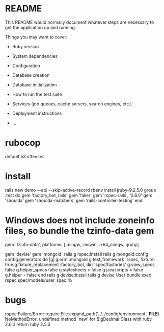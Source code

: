 # README

This README would normally document whatever steps are necessary to get the
application up and running.

Things you may want to cover:

* Ruby version

* System dependencies

* Configuration

* Database creation

* Database initialization

* How to run the test suite

* Services (job queues, cache servers, search engines, etc.)

* Deployment instructions

* ...
# rubocop
default 53 offenses
# install
rails new demo --api --skip-active-record 
rbenv install jruby-9.2.5.0
group :test do
  gem 'factory_bot_rails'
  gem 'faker'
  gem 'rspec-rails', '3.6.0'
  gem 'shoulda'
  gem 'shoulda-matchers'
  gem 'rails-controller-testing'
end

# Windows does not include zoneinfo files, so bundle the tzinfo-data gem
gem 'tzinfo-data', platforms: [:mingw, :mswin, :x64_mingw, :jruby]

gem 'devise'
gem 'mongoid'
rails g rspec:install
rails g mongoid:config
    config.generators do |g|
      g.orm :mongoid
      g.test_framework :rspec, fixture: true
      g.fixture_replacement :factory_bot, dir: 'spec/factories'
      g.view_specs false
      g.helper_specs false
      g.stylesheets = false
      g.javascripts = false
      g.helper = false
    end
rails g devise:install
rails g devise User
bundle exec rspec spec/models/user_spec.rb

# bugs
rspec
Failure/Error: require File.expand_path('../../config/environment', __FILE__)
NoMethodError:
  undefined method `new' for BigDecimal:Class
with ruby 2.6.0
return ruby 2.5.3
